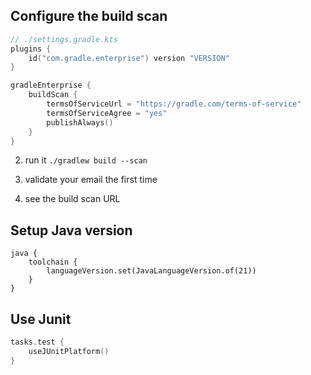 ## Configure the build scan

```kotlin
// ./settings.gradle.kts
plugins {
    id("com.gradle.enterprise") version "VERSION"
}

gradleEnterprise {
    buildScan {
        termsOfServiceUrl = "https://gradle.com/terms-of-service"
        termsOfServiceAgree = "yes"
        publishAlways()
    }
}
```

2. run it
`./gradlew build --scan`

3. validate your email the first time
4. see the build scan URL

## Setup Java version

```
java {
    toolchain {
        languageVersion.set(JavaLanguageVersion.of(21))
    }
}
```

## Use Junit
```kotlin
tasks.test {
    useJUnitPlatform()
}
```
